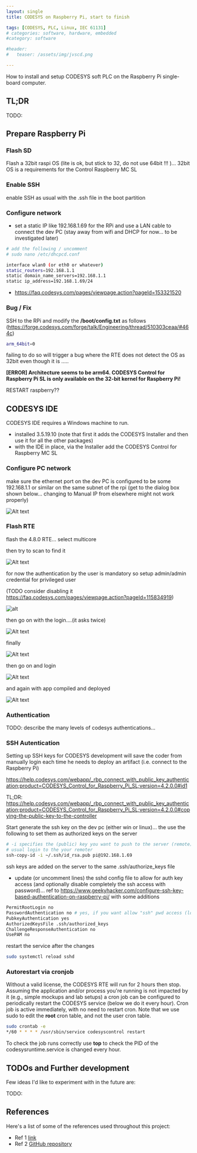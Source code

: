```yaml
---
layout: single
title: CODESYS on Raspberry Pi, start to finish

tags: [CODESYS, PLC, Linux, IEC 61131]
# categories: software, hardware, embedded 
#category: software

#header:
#   teaser: /assets/img/jvscd.png

---
```


How to install and setup CODESYS soft PLC on the Raspberry Pi single-board computer.

## TL;DR

TODO:

## Prepare Raspberry Pi

### Flash SD

Flash a 32bit raspi OS (lite is ok, but stick to 32, do not use 64bit !!! )… 32bit OS is a requirements for the Control Raspberry MC SL

### Enable SSH

enable SSH as usual with the .ssh file in the boot partition

### Configure network

- set a static IP like 192.168.1.69 for the RPi and use a LAN cable to connect the dev PC (stay away from wifi and DHCP for now… to be investigated later)

```bash
# add the following / uncomment 
# sudo nano /etc/dhcpcd.conf

interface wlan0 (or eth0 or whatever)
static_routers=192.168.1.1
static domain_name_servers=192.168.1.1
static ip_address=192.168.1.69/24
```

- https://faq.codesys.com/pages/viewpage.action?pageId=153321520

### Bug / Fix

SSH to the RPi and modify the **/boot/config.txt** as follows (https://forge.codesys.com/forge/talk/Engineering/thread/510303ceaa/#464c)

```bash
arm_64bit=0
```

failing to do so will trigger a bug where the RTE does not detect the OS as 32bit even though it is ….. 

**[ERROR] Architecture seems to be arm64. CODESYS Control for Raspberry Pi SL is only available on the 32-bit kernel for Raspberry Pi!**

RESTART raspberry??

## CODESYS IDE

CODESYS IDE requires a Windows machine to run.

- installed 3.5.19.10 (note that first it adds the CODESYS Installer and then use it for all the other packages)
- with the IDE in place, via the Installer add the CODESYS Control for Raspberry MC SL

### Configure PC network

make sure the ethernet port on the dev PC is configured to be some 192.168.1.1 or similar on the same subnet of the rpi (get to the dialog box shown below… changing to Manual IP from elsewhere might not work properly)

![Alt text](../assets/img/codesys-rpi/codesys-rpi-02-network.png)

### Flash RTE

flash the 4.8.0 RTE… select multicore

then try to scan to find it

![Alt text](../assets/img/codesys-rpi/codesys-rpi-03-scan.png)

for now the authentication by the user is mandatory so setup  admin/admin credential for privileged user

(TODO consider disabling it https://faq.codesys.com/pages/viewpage.action?pageId=115834919)

![alt](../assets/img/codesys-rpi/codesys-rpi-04-add-device-user.png)

then go on with the login….(it asks twice)

![Alt text](../assets/img/codesys-rpi/codesys-rpi-05-device-user-logon.png)

finally

![Alt text](../assets/img/codesys-rpi/codesys-rpi-06-device-connected.png)

then go on and login

![Alt text](../assets/img/codesys-rpi/codesys-rpi-07-login-app.png)

and again with app compiled and deployed

![Alt text](../assets/img/codesys-rpi/codesys-rpi-08-app-connected.png)

### Authentication

TODO: describe the many levels of codesys authentications...

### SSH Autentication

Setting up SSH keys for CODESYS development will save the coder from manually login each time he needs to deploy an artifact (i.e. connect to the Raspberry Pi)

https://help.codesys.com/webapp/_rbp_connect_with_public_key_authentication;product=CODESYS_Control_for_Raspberry_Pi_SL;version=4.2.0.0#id1

TL;DR: https://help.codesys.com/webapp/_rbp_connect_with_public_key_authentication;product=CODESYS_Control_for_Raspberry_Pi_SL;version=4.2.0.0#copying-the-public-key-to-the-controller


Start generate the ssh key on the dev pc (either win or linux)… the use the following to set them as authorized keys on the server

```bash
# -i specifies the (public) key you want to push to the server (remote), the rest is the
# usual login to the your remoter 
ssh-copy-id -i ~/.ssh/id_rsa.pub pi@192.168.1.69
```

ssh keys are added on the server to the same .ssh/authorize_keys file 

- update (or uncomment lines) the sshd config file to allow for auth key access (and optionally disable completely the ssh access with password)… ref to https://www.geekyhacker.com/configure-ssh-key-based-authentication-on-raspberry-pi/ with some additions

```bash
PermitRootLogin no
PasswordAuthentication no # yes, if you want allow "ssh" pwd access (local pwd is always possible)
PubkeyAuthentication yes    
AuthorizedKeysFile .ssh/authorized_keys
ChallengeResponseAuthentication no
UsePAM no
```

restart the service after the changes

```bash
sudo systemctl reload sshd
```





### Autorestart via cronjob

Without a valid license, the CODESYS RTE will run for 2 hours then stop. Assuming the application and/or process you're running is not impacted by it (e.g., simple mockups and lab setups) 
a cron job can be configured to periodically restart the CODESYS service (below we do it every hour).
Cron job is active immediately, with no need to restart cron. Note that we use sudo to edit the **root** cron table, and not the user cron table.

```bash
sudo crontab -e
*/60 * * * * /usr/sbin/service codesyscontrol restart
```

To check the job runs correctly use **top** to check the PID of the codesysruntime.service is changed every hour.



## TODOs and Further development

Few ideas I'd like to experiment with in the future are:

TODO:

## References

Here's a list of some of the references used throughout this project:

- Ref 1 [link]()
- Ref 2 [GitHub repository]()
